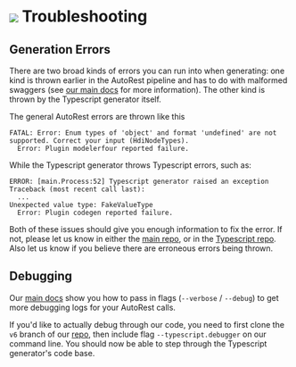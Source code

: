 # <img align="center" src="./images/logo.png">  Troubleshooting

## Generation Errors

There are two broad kinds of errors you can run into when generating: one kind is thrown earlier in the AutoRest pipeline and has to do with malformed swaggers (see [our main docs][main_docs] for more information). The other kind is thrown by the Typescript generator itself.

The general AutoRest errors are thrown like this

```
FATAL: Error: Enum types of 'object' and format 'undefined' are not supported. Correct your input (HdiNodeTypes).
  Error: Plugin modelerfour reported failure.
```

While the Typescript generator throws Typescript errors, such as:

```
ERROR: [main.Process:52] Typescript generator raised an exception
Traceback (most recent call last):
  ...
Unexpected value type: FakeValueType
  Error: Plugin codegen reported failure.
```

Both of these issues should give you enough information to fix the error. If not, please let us know in either the [main repo][autorest_issues], or in the [Typescript repo][autorest_typescript_issues]. Also let us know if you believe
there are erroneous errors being thrown.

## Debugging

Our [main docs][main_debugging] show you how to pass in flags (`--verbose` / `--debug`) to get more debugging logs for your AutoRest calls.

If you'd like to actually debug through our code, you need to first clone the `v6` branch of our [repo][repo], then include flag `--typescript.debugger` on our command line. You should now be able to step through the Typescript generator's code base.

<!-- LINKS -->
[main_docs]: https://github.com/Azure/autorest/blob/main/docs/troubleshooting.md
[autorest_issues]: https://github.com/Azure/autorest/issues
[autorest_typescript_issues]: https://github.com/Azure/autorest.typescript/issues
[main_debugging]: https://github.com/Azure/autorest/blob/main/docs/troubleshooting.md#debugging
[repo]: https://github.com/Azure/autorest.typescript/tree/v6
